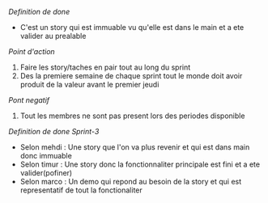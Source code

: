 *Definition de done*

- C'est un story qui est immuable vu qu'elle est dans le main et a ete valider au prealable

*Point d'action*

1. Faire les story/taches en pair tout au long du sprint
2. Des la premiere semaine de chaque sprint tout le monde doit avoir produit de la valeur avant le premier jeudi

*Pont negatif*

1. Tout les membres ne sont pas present lors des periodes disponible





*Definition de done Sprint-3*
- Selon mehdi : Une story que l'on va plus revenir et qui est dans main donc immuable
- Selon timur : Une story donc la fonctionnaliter principale est fini et a ete valider(pofiner)
- Selon marco : Un demo qui repond au besoin de la story et qui est representatif de tout la fonctionaliter

